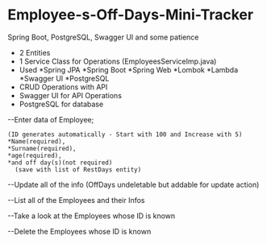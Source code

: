 # Employee-s-Off-Days-Mini-Tracker
Spring Boot, PostgreSQL, Swagger UI and some patience

- 2 Entities
- 1 Service Class for Operations (EmployeesServiceImp.java)
- Used 
    *Spring JPA
    *Spring Boot
    *Spring Web
    *Lombok
    *Lambda
    *Swagger UI
    *PostgreSQL
- CRUD Operations with API
- Swagger UI for API Operations
- PostgreSQL for database

--Enter data of Employee;
    
    (ID generates automatically - Start with 100 and Increase with 5)
    *Name(required), 
    *Surname(required), 
    *age(required), 
    *and off day(s)(not required)
      (save with list of RestDays entity)
      
--Update all of the info (OffDays undeletable but addable for update action)

--List all of the Employees and their Infos

--Take a look at the Employees whose ID is known

--Delete the Employees whose ID is known
